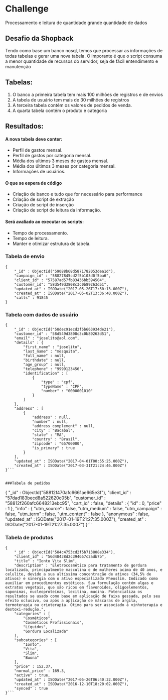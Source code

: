 # Challenge

Processamento e leitura de quantidade grande quantidade de dados

## Desafio da Shopback

Tendo como base um banco nosql, temos que processar as informações de todas tabelas e gerar uma nova tabela.
O imporante é que o script consuma a menor quantidade de recursos do servidor, seja de fácil entendimento e manutenção

## Tabelas:
1) O banco a primeira tabela tem mais 100 milhões de registros e de envios
2) A tabela de usuário tem mais de 30 milhões de registros
3) A terceira tabela contém os valores de pedidos de venda.
4) A quarta tabela contém o produto e categoria

## Resultados:

#### A nova tabela deve conter:
* Perfil de gastos mensal.
* Perfil de gastos por categoria mensal.
* Média dos ultimos 3 meses de gastos mensal.
* Média dos últimos 3 meses por categoria mensal.
* Informações de usuários.

#### O que se espera de código
* Criação de banco e tudo que for necessário para performance
* Criação de script de extração
* Criação de script de inserção
* Criação de script de leitura da informação.

#### Será avaliado ao executar os scripts:
* Tempo de processamento.
* Tempo de leitura.
* Manter e otimizar estrutura de tabela.



### Tabela de envio
```
{
    "_id" : ObjectId("59088b68d5871782053dea1d"),
    "campaign_id" : "58827845cd2f5b103d0f5ba6",
    "client_id" : "57587ad57fb83436bb594504",
    "customer_id": "58d549d3808c3c0b89263d51",
    "updated_at" : ISODate("2017-05-26T17:50:13.000Z"),
    "created_at" : ISODate("2017-05-02T13:36:40.000Z"),
    "calls" : 91845
}
```

### Tabela com dados de usuário
```
{
    "_id" : ObjectId("58dec91ecd2f5b663934de21"),
    "customer_id" : "58d549d3808c3c0b89263d51",
    "email" : "joselito@aol.com",
    "details" : {
        "first_name" : "joselito",
        "last_name" : "mesquita",
        "full_name" : null,
        "birthdate" : null,
        "age_group" : null,
        "telephone" : "9999123456",
        "identification" : [ 
            {
                "type" : "cpf",
                "typeName" : "CPF",
                "number" : "0000001010"
            }
        ]
    },
    "address" : [ 
        {
            "address" : null,
            "number" : null,
            "address_complement" : null,
            "city" : "Bacabal",
            "state" : "MA",
            "country" : "Brasil",
            "zipcode" : "65700000",
            "is_primary" : true
        }
    ],
    "updated_at" : ISODate("2017-04-01T00:55:25.000Z"),
    "created_at" : ISODate("2017-03-31T21:24:46.000Z")
}```


###Tabela de pedidos
```
{
    "_id" : ObjectId("58812f470afc6661ae665e3f"),
    "client_id" : "57dad183becd8a522620c05b",
    "customer_id" : "58812f260afc6648213ebc95",
    "cart_id" : false,
    "details" : {
        "id" : 0,
        "price" : 1
    },
    "info" : {
        "utm_source" : false,
        "utm_medium" : false,
        "utm_campaign" : false,
        "utm_term" : false,
        "utm_content" : false
    },
    "anonymous" : false,
    "updated_at" : ISODate("2017-01-19T21:27:35.000Z"),
    "created_at" : ISODate("2017-01-19T21:27:35.000Z")
}```


### Tabela de produtos
```
{
    "_id" : ObjectId("584c4753cd2f5b713808e334"),
    "client_id" : "56d48438d2c394657c2adb7b",
    "title" : "Ionto Vita Slim",
    "description" : "Eletrocosmético para tratamento de gordura localizada, principalmente masculina e de mulheres acima de 40 anos, e celulite, devido a sua altíssima concentração de ativos (34,5% de ativos) e sinergia com o ativo especializado Pheoslim. Indicado como auxiliar em procedimentos estéticos. Sua formulação contém algas e extratos vegetais, que são ricos em flavonoides, oligoelementos, saponinas, nucleoproteínas, lecitina, mucina. Potencializa os resultados se usado como base em aplicação de faixa gessada, pelo seu efeito oclusivo, ou após a aplicação de máscaras de argila, termoterapia ou crioterapia. Ótimo para ser associado à vinhoterapia e destoxi-redução.",
    "categories" : [ 
        "Cosméticos", 
        "Cosméticos Profissionais", 
        "Líquidos", 
        "Gordura Localizada"
    ],
    "subcategories" : [ 
        "Ionto", 
        "Vita", 
        "Slim", 
        "Buona"
    ],
    "price" : 152.37,
    "normal_price" : 169.3,
    "active" : true,
    "updated_at" : ISODate("2017-05-26T06:40:32.000Z"),
    "created_at" : ISODate("2016-12-10T18:20:02.000Z"),
    "synced" : true
}```

